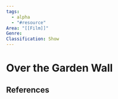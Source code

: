 ```yaml
---
tags:
  - alpha
  - "#resource"
Area: "[[Film]]"
Genre:
Classification: Show
---
```

# Over the Garden Wall



## References



